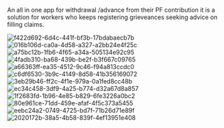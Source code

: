 
An all in one app for withdrawal /advance from their PF contribution
it is a solution for workers who keeps registering grieveances seeking advice on filling claims.



![f422d692-6d4c-441f-bf3b-17bdabaecb7b](https://user-images.githubusercontent.com/103301856/214682470-59b7b30b-555b-45da-a293-e7a774ecbbbf.jpg)
![016b106d-ca0a-4d58-a327-a2bb24e4f25c](https://user-images.githubusercontent.com/103301856/214682489-6186e059-a239-48fd-a2e7-c572d93a8fb0.jpg)
![a75bc12b-1fb6-4f65-a34a-505134e92c95](https://user-images.githubusercontent.com/103301856/214682514-57d0a753-e767-44b2-b5af-a073e0f88d23.jpg)
![4fadb310-ba68-439b-be2f-b3f667c09765](https://user-images.githubusercontent.com/103301856/214682530-f7d8729e-0ff6-4c79-8a33-97f08e105afd.jpg)
![a66363ff-ea35-4512-9c46-f94a813ccdc0](https://user-images.githubusercontent.com/103301856/214682550-07d6c31d-8693-4712-9d43-1d34452c672e.jpg)
![c6df6530-3b9c-4149-8d58-41b356169072](https://user-images.githubusercontent.com/103301856/214682587-16cd9737-9746-4482-b88a-542d1155c636.jpg)
![3eb29b46-ff2c-4f1e-979a-0a1fed8cc48b](https://user-images.githubusercontent.com/103301856/214682609-71310b09-a137-47ec-90a1-d8f623d0de6d.jpg)
![ec34c458-3df9-4a25-b774-d32a67d8a857](https://user-images.githubusercontent.com/103301856/214682643-86987f42-0625-464b-9be8-9ac36d03b6fa.jpg)
![1f2683fd-1b96-4e85-b829-6fe3226a0bc2](https://user-images.githubusercontent.com/103301856/214682685-bfa7be41-ff18-4e68-9807-06b07283f2ab.jpg)
![80e961ce-71dd-459e-afaf-4f5c373a5455](https://user-images.githubusercontent.com/103301856/214682715-23c527bb-ba25-4ab0-9fc1-897e67051ac5.jpg)
![eebc24a2-0749-4725-bd7f-71b26d71e89f](https://user-images.githubusercontent.com/103301856/214682737-d6b1f341-d8c1-4db7-a138-303ff1f88057.jpg)
![2020172b-38a5-4b58-839f-4ef13951e408](https://user-images.githubusercontent.com/103301856/214682765-4b329d14-6818-48ad-b75c-05d5976a10b9.jpg)
